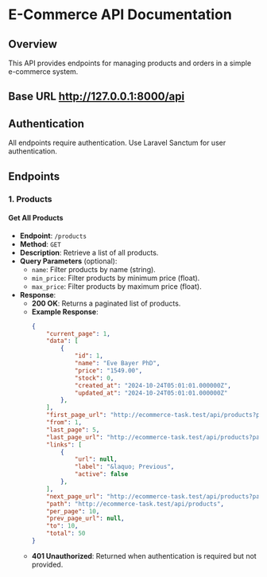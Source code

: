 # E-Commerce API Documentation

## Overview

This API provides endpoints for managing products and orders in a simple e-commerce system.

## Base URL http://127.0.0.1:8000/api
## Authentication

All endpoints require authentication. Use Laravel Sanctum for user authentication.

## Endpoints

### 1. Products

#### Get All Products

- **Endpoint**: `/products`
- **Method**: `GET`
- **Description**: Retrieve a list of all products.
- **Query Parameters** (optional):
  - `name`: Filter products by name (string).
  - `min_price`: Filter products by minimum price (float).
  - `max_price`: Filter products by maximum price (float).
- **Response**:
  - **200 OK**: Returns a paginated list of products.
  - **Example Response**:
    ```json
    {
        "current_page": 1,
        "data": [
            {
                "id": 1,
                "name": "Eve Bayer PhD",
                "price": "1549.00",
                "stock": 0,
                "created_at": "2024-10-24T05:01:01.000000Z",
                "updated_at": "2024-10-24T05:01:01.000000Z"
            },
        ],
        "first_page_url": "http://ecommerce-task.test/api/products?page=1",
        "from": 1,
        "last_page": 5,
        "last_page_url": "http://ecommerce-task.test/api/products?page=5",
        "links": [
            {
                "url": null,
                "label": "&laquo; Previous",
                "active": false
            },
        ],
        "next_page_url": "http://ecommerce-task.test/api/products?page=2",
        "path": "http://ecommerce-task.test/api/products",
        "per_page": 10,
        "prev_page_url": null,
        "to": 10,
        "total": 50
    }
    ```
   - **401 Unauthorized**: Returned when authentication is required but not provided.
